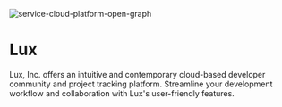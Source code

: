 ![service-cloud-platform-open-graph](https://github.com/pyquinnnarlo/Lux/assets/105549100/81516d27-5b01-4416-9ca4-0937ca2c003b)
# Lux
Lux, Inc. offers an intuitive and contemporary cloud-based developer community and project tracking platform. Streamline your development workflow and collaboration with Lux's user-friendly features.
